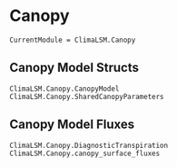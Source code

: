 # Canopy

```@meta
CurrentModule = ClimaLSM.Canopy
```
## Canopy Model Structs

```@docs
ClimaLSM.Canopy.CanopyModel
ClimaLSM.Canopy.SharedCanopyParameters
```

## Canopy Model Fluxes

```@docs
ClimaLSM.Canopy.DiagnosticTranspiration
ClimaLSM.Canopy.canopy_surface_fluxes
```
